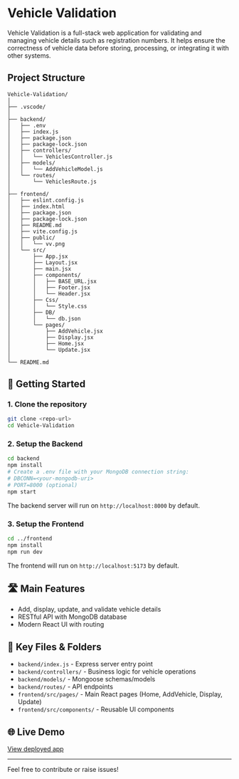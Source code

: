 #  Vehicle Validation

Vehicle Validation is a full-stack web application for validating and managing vehicle details such as registration numbers. It helps ensure the correctness of vehicle data before storing, processing, or integrating it with other systems.

##  Project Structure

```
Vehicle-Validation/
│
├── .vscode/
│
├── backend/
│   ├── .env
│   ├── index.js
│   ├── package.json
│   ├── package-lock.json
│   ├── controllers/
│   │   └── VehiclesController.js
│   ├── models/
│   │   └── AddVehicleModel.js
│   └── routes/
│       └── VehiclesRoute.js
│
├── frontend/
│   ├── eslint.config.js
│   ├── index.html
│   ├── package.json
│   ├── package-lock.json
│   ├── README.md
│   ├── vite.config.js
│   ├── public/
│   │   └── vv.png
│   └── src/
│       ├── App.jsx
│       ├── Layout.jsx
│       ├── main.jsx
│       ├── components/
│       │   ├── BASE_URL.jsx
│       │   ├── Footer.jsx
│       │   └── Header.jsx
│       ├── Css/
│       │   └── Style.css
│       ├── DB/
│       │   └── db.json
│       └── pages/
│           ├── AddVehicle.jsx
│           ├── Display.jsx
│           ├── Home.jsx
│           └── Update.jsx
│
└── README.md
```

## 🚀 Getting Started

### 1. Clone the repository

```bash
git clone <repo-url>
cd Vehicle-Validation
```

### 2. Setup the Backend

```bash
cd backend
npm install
# Create a .env file with your MongoDB connection string:
# DBCONN=<your-mongodb-uri>
# PORT=8000 (optional)
npm start
```

The backend server will run on `http://localhost:8000` by default.

### 3. Setup the Frontend

```bash
cd ../frontend
npm install
npm run dev
```

The frontend will run on `http://localhost:5173` by default.

## 🛣️ Main Features

- Add, display, update, and validate vehicle details
- RESTful API with MongoDB database
- Modern React UI with routing

## 📂 Key Files & Folders

- `backend/index.js` - Express server entry point
- `backend/controllers/` - Business logic for vehicle operations
- `backend/models/` - Mongoose schemas/models
- `backend/routes/` - API endpoints
- `frontend/src/pages/` - Main React pages (Home, AddVehicle, Display, Update)
- `frontend/src/components/` - Reusable UI components

## 🌐 Live Demo

[View deployed app](https://vehicle-validation-hdwus8nxd-rammaheshwari2003s-projects.vercel.app)

---

Feel free to contribute or raise issues!
